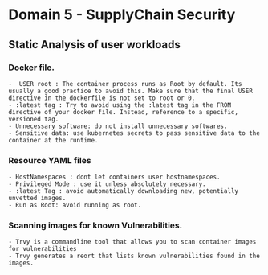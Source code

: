 # Domain 5 - SupplyChain Security


## Static Analysis of user workloads 
   ### Docker file.
    -  USER root : The container process runs as Root by default. Its usually a good practice to avoid this. Make sure that the final USER directive in the dockerfile is not set to root or 0.
    - :latest tag : Try to avoid using the :latest tag in the FROM directive of your docker file. Instead, reference to a specific, versioned tag.
    - Unnecessary software: do not install unnecessary softwares.
    - Sensitive data: use kubernetes secrets to pass sensitive data to the container at the runtime.

   ### Resource YAML files
    - HostNamespaces : dont let containers user hostnamespaces.
    - Privileged Mode : use it unless absolutely necessary.
    - :latest Tag : avoid automatically downloading new, potentially unvetted images.
    - Run as Root: avoid running as root.

   ### Scanning images for known Vulnerabilities.
    - Trvy is a commandline tool that allows you to scan container images for vulnerabilities
    - Trvy generates a reort that lists known vulnerabilities found in the images.

